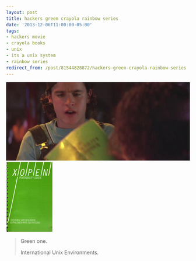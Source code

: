 ```yaml
---
layout: post
title: hackers green crayola rainbow series
date: '2013-12-06T11:00:00-05:00'
tags:
- hackers movie
- crayola books
- unix
- its a unix system
- rainbow series
redirect_from: /post/81544828872/hackers-green-crayola-rainbow-series
---
```

 ![](/images/tumblr_n3fmsl97SQ1tqzrm7o1_1280.jpg)  
 ![](/images/tumblr_n3fmsl97SQ1tqzrm7o2_250.jpg)  
  

> Green one.
> 
> International Unix Environments.
